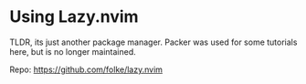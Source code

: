 # Using Lazy.nvim

TLDR, its just another package manager. Packer was used for some tutorials here, but is no longer maintained.

Repo: <https://github.com/folke/lazy.nvim>


